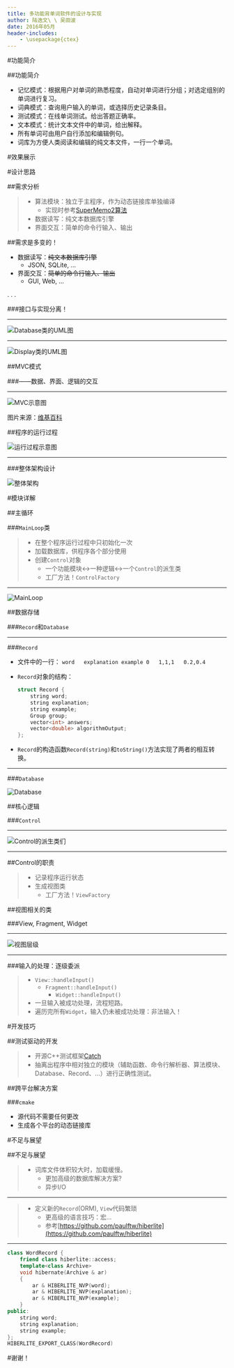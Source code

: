 ```yaml
---
title: 多功能背单词软件的设计与实现
author: 陆逸文\ \ 吴田波
date: 2016年05月
header-includes:
    - \usepackage{ctex}
---
```



#功能简介

##功能简介

- 记忆模式：根据用户对单词的熟悉程度，自动对单词进行分组；对选定组别的单词进行复习。
- 词典模式：查询用户输入的单词，或选择历史记录条目。
- 测试模式：在线单词测试。给出答题正确率。
- 文本模式：统计文本文件中的单词，给出解释。
- 所有单词可由用户自行添加和编辑例句。
- 词库为方便人类阅读和编辑的纯文本文件，一行一个单词。


#效果展示


#设计思路


##需求分析

> - 算法模块：独立于主程序，作为动态链接库单独编译
>     - 实现时参考[SuperMemo2算法](https://www.supermemo.com/english/ol/sm2.htm)
> - 数据读写：纯文本数据库引擎
> - 界面交互：简单的命令行输入、输出

##需求是多变的！

- 数据读写：~~纯文本数据库引擎~~
    - JSON, SQLite, ...
- 界面交互：~~简单的命令行输入、输出~~
    - GUI, Web, ...

. . .

###接口与实现分离！

---

![Database类的UML图](5.png)

---

![Display类的UML图](9.png)

##MVC模式

###——数据、界面、逻辑的交互

---

![MVC示意图](0.svg)

图片来源：[维基百科](https://en.wikipedia.org/wiki/Model%E2%80%93view%E2%80%93controller)

##程序的运行过程

![运行过程示意图](1.png)

---

###整体架构设计

![整体架构](2.png)

#模块详解

##主循环

###`MainLoop`类

> - 在整个程序运行过程中只初始化一次
> - 加载数据库，供程序各个部分使用
> - 创建`Control`对象
>     - 一个功能模块$\leftrightarrow$一种逻辑$\leftrightarrow$一个`Control`的派生类
>     - 工厂方法！`ControlFactory`

---

![`MainLoop`](3.png)


##数据存储

###`Record`和`Database`

---

###`Record`

- 文件中的一行：
    `word   explanation example 0   1,1,1   0.2,0.4`
- `Record`对象的结构：

    ```cpp
    struct Record {
        string word;
        string explanation;
        string example;
        Group group;
        vector<int> answers;
        vector<double> algorithmOutput;
    };
    ```

- `Record`的构造函数`Record(string)`和`toString()`方法实现了两者的相互转换。

---

###`Database`

![`Database`](a1.png)

##核心逻辑

###`Control`

---

![`Control`的派生类们](a2.png)

---

##Control的职责

> - 记录程序运行状态
> - 生成视图类
>     - 工厂方法！`ViewFactory`


##视图相关的类

###View, Fragment, Widget

---

![视图层级](8.png)

---

###输入的处理：逐级委派

> - `View::handleInput()`
>     - `Fragment::handleInput()`
>         - `Widget::handleInput()`
> - 一旦输入被成功处理，流程短路。
> - 遍历完所有`Widget`，输入仍未被成功处理：非法输入！


#开发技巧

##测试驱动的开发

> - 开源C++测试框架[Catch](https://github.com/philsquared/Catch)
> - 抽离出程序中相对独立的模块（辅助函数、命令行解析器、算法模块、Database、Record、...）进行正确性测试。

##跨平台解决方案

###`cmake`

- 源代码不需要任何更改
- 生成各个平台的动态链接库

#不足与展望

##不足与展望

> - 词库文件体积较大时，加载缓慢。
>     - 更加高级的数据库解决方案?
>     - 异步I/O

---

> - 定义新的`Record`(ORM), `View`代码繁琐
>     - 更高级的语言技巧：宏...
>     - 参考[https://github.com/paulftw/hiberlite](https://github.com/paulftw/hiberlite)

---

```cpp
class WordRecord {
    friend class hiberlite::access;
    template<class Archive>
    void hibernate(Archive & ar)
    {
        ar & HIBERLITE_NVP(word);
        ar & HIBERLITE_NVP(explanation);
        ar & HIBERLITE_NVP(example);
    }
public:
    string word;
    string explanation;
    string example;
};
HIBERLITE_EXPORT_CLASS(WordRecord)
```

#谢谢！
